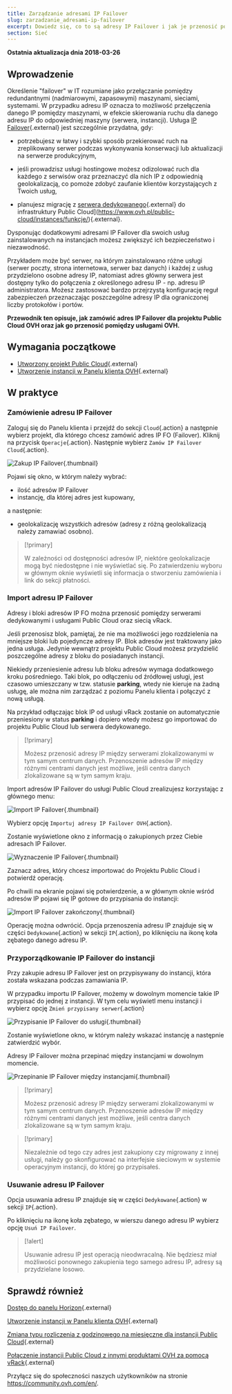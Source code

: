 ```yaml
---
title: Zarządzanie adresami IP Failover
slug: zarzadzanie_adresami-ip-failover
excerpt: Dowiedz się, co to są adresy IP Failover i jak je przenosić pomiędzy usługami OVH korzystając z Panelu klienta
section: Sieć
---
```


**Ostatnia aktualizacja dnia 2018-03-26**


## Wprowadzenie

Określenie "failover" w IT rozumiane jako przełączanie pomiędzy redundantnymi (nadmiarowymi, zapasowymi) maszynami, sieciami, systemami. W przypadku adresu IP oznacza to możliwość przełączenia danego IP pomiędzy maszynami, w efekcie skierowania ruchu dla danego adresu IP do odpowiedniej maszyny (serwera, instancji).
Usługa [IP Failover](https://www.ovh.pl/serwery_dedykowane/ip_failover.xml){.external} jest szczególnie przydatna, gdy:

- potrzebujesz w łatwy i szybki sposób przekierować ruch na zreplikowany serwer podczas wykonywania konserwacji lub aktualizacji na serwerze produkcyjnym,

- jeśli prowadzisz usługi hostingowe możesz odizolować ruch dla każdego z serwisów oraz przeznaczyć dla nich IP z odpowiednią geolokalizacją, co pomoże zdobyć zaufanie klientów korzystających z Twoich usług,

- planujesz migrację z [serwera dedykowanego](https://www.ovh.pl/serwery_dedykowane/){.external} do infrastruktury Public Cloud](https://www.ovh.pl/public-cloud/instances/funkcje/){.external}.

Dysponując dodatkowymi adresami IP Failover dla swoich usług zainstalowanych na instancjach możesz zwiększyć ich bezpieczeństwo i niezawodność. 

Przykładem może być serwer, na którym zainstalowano różne usługi (serwer poczty, strona internetowa, serwer baz danych) i każdej z usług przydzielono osobne adresy IP, natomiast adres główny serwera jest dostępny tylko do połączenia z określonego adresu IP - np. adresu IP administratora. Możesz zastosować bardzo przejrzystą konfigurację reguł zabezpieczeń przeznaczając poszczególne adresy IP dla ograniczonej liczby protokołów i portów.

**Przewodnik ten opisuje, jak zamówić adres IP Failover dla projektu Public Cloud OVH oraz jak go przenosić pomiędzy usługami OVH.**



## Wymagania początkowe

- [Utworzony projekt Public Cloud](https://docs.ovh.com/pl/public-cloud/pierwsze_kroki_z_public_cloud_logowanie_i_utworzenie_projektu/){.external}
- [Utworzenie instancji w Panelu klienta OVH](https://docs.ovh.com/pl/public-cloud/tworzenie_instancji_w_panelu_klienta_ovh/){.external}



## W praktyce


### Zamówienie adresu IP Failover

Zaloguj się do Panelu klienta i przejdź do sekcji `Cloud`{.action} a następnie wybierz projekt, dla którego chcesz zamówić adres IP FO (Failover). Kliknij na przycisk `Operacje`{.action}. Następnie wybierz `Zamów IP Failover Cloud`{.action}. 

![Zakup IP Failover](images/1_buy_ipfo_for_pci.png){.thumbnail}

Pojawi się okno, w którym należy wybrać:

- ilość adresów IP Failover
- instancję, dla której adres jest kupowany,

a następnie:

- geolokalizację wszystkich adresów (adresy z różną geolokalizacją należy zamawiać osobno).



> [!primary]
>
> W zależności od dostępności adresów IP, niektóre geolokalizacje mogą być niedostępne i nie wyświetlać się. Po zatwierdzeniu wyboru w głównym oknie wyświetli się informacja o stworzeniu zamówienia i link do sekcji płatności.
>



### Import adresu IP Failover

Adresy i bloki adresów IP FO można przenosić pomiędzy serwerami dedykowanymi i usługami Public Cloud oraz siecią vRack.

Jeśli przenosisz blok, pamiętaj, że nie ma możliwości jego rozdzielenia na mniejsze bloki lub pojedyncze adresy IP. 
Blok adresów jest traktowany jako jedna usługa. Jedynie wewnątrz projektu Public Cloud możesz przydzielić poszczególne adresy z bloku do posiadanych instancji.

Niekiedy przeniesienie adresu lub bloku adresów wymaga dodatkowego kroku pośredniego. Taki blok, po odłączeniu od źródłowej usługi, jest czasowo umieszczany w tzw. statusie **parking**, wtedy nie kieruje na żadną usługę, ale można nim zarządzać z poziomu Panelu klienta i połączyć z nową usługą.

Na przykład odłączając blok IP od usługi vRack zostanie on automatycznie przeniesiony w status **parking** i dopiero wtedy możesz go importować do projektu Public Cloud lub serwera dedykowanego.

> [!primary]
>
> Możesz przenosić adresy IP między serwerami zlokalizowanymi w tym samym centrum danych. 
> Przenoszenie adresów IP między różnymi centrami danych jest możliwe, jeśli centra danych zlokalizowane są w tym samym kraju.
>


Import adresów IP Failover do usługi Public Cloud zrealizujesz korzystając z głównego menu:

![Import IP Failover](images/2_import_ipfo_to_pci.png){.thumbnail}

Wybierz opcję `Importuj adresy IP Failover OVH`{.action}.



Zostanie wyświetlone okno z informacją o zakupionych przez Ciebie adresach IP Failover.

![Wyznaczenie IP Failover](images/3_choose_ip_fo_to_import.png){.thumbnail}



Zaznacz adres, który chcesz importować do Projektu Public Cloud i potwierdź operację.

Po chwili na ekranie pojawi się potwierdzenie, a w głównym oknie wśród adresów IP pojawi się IP gotowe do przypisania do instancji:

![Import IP Failover zakończony](images/4_ip_failover_post_import.png){.thumbnail}

Operację można odwrócić. Opcja przenoszenia adresu IP znajduje się w części `Dedykowane`{.action} w sekcji `IP`{.action}, po kliknięciu na ikonę koła zębatego danego adresu IP.



### Przyporządkowanie IP Failover do instancji

Przy zakupie adresu IP Failover jest on przypisywany do instancji, która została wskazana podczas zamawiania IP.

W przypadku importu IP Failover, możemy w dowolnym momencie takie IP przypisać do jednej z instancji. W tym celu wyświetl menu instancji i wybierz opcję `Zmień przypisany serwer`{.action}

![Przypisanie IP Failover do usługi](images/5_modify_associated_server.png){.thumbnail}

Zostanie wyświetlone okno, w którym należy wskazać instancję a następnie zatwierdzić wybór.

Adresy IP Failover można przepinać między instancjami w dowolnym momencie.

![Przepinanie IP Failover między instancjami](images/6_tick_to_attache_the_ip.png){.thumbnail}


> [!primary]
>
> Możesz przenosić adresy IP między serwerami zlokalizowanymi w tym samym centrum danych. 
> Przenoszenie adresów IP między różnymi centrami danych jest możliwe, jeśli centra danych zlokalizowane są w tym samym kraju.
>


> [!primary]
>
> Niezależnie od tego czy adres jest zakupiony czy migrowany z innej usługi, 
> należy go skonfigurować na interfejsie sieciowym w systemie operacyjnym instancji, do której go przypisałeś.
>



### Usuwanie adresu IP Failover

Opcja usuwania adresu IP znajduje się w części `Dedykowane`{.action} w sekcji `IP`{.action}.

Po kliknięciu na ikonę koła zębatego, w wierszu danego adresu IP wybierz opcję `Usuń IP Failover`.


> [!alert] 
> 
> Usuwanie adresu IP jest operacją nieodwracalną. Nie będziesz miał możliwości ponownego zakupienia tego samego adresu IP, adresy są przydzielane losowo.
>



## Sprawdź również

[Dostęp do panelu Horizon](https://docs.ovh.com/pl/public-cloud/tworzenie_dostepu_do_interfejsu_horizon/){.external}

[Utworzenie instancji w Panelu klienta OVH](https://docs.ovh.com/pl/public-cloud/tworzenie_instancji_w_panelu_klienta_ovh/){.external}

[Zmiana typu rozliczenia z godzinowego na miesięczne dla instancji Public Cloud](https://docs.ovh.com/pl/public-cloud/zmiana-typu-rozliczenia/){.external}

[Połączenie instancji Public Cloud z innymi produktami OVH za pomocą vRack](https://docs.ovh.com/pl/public-cloud/polaczenie-vrack-public-cloud-inne-uslugi/){.external}


Przyłącz się do społeczności naszych użytkowników na stronie <https://community.ovh.com/en/>.




